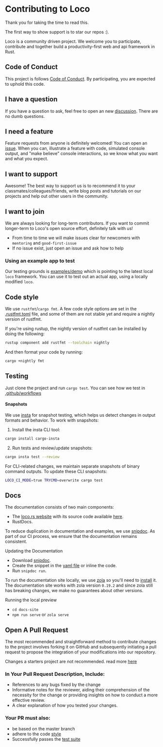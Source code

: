 # Contributing to Loco

Thank you for taking the time to read this.

The first way to show support is to star our repos :).


Loco is a community driven project. We welcome you to participate, contribute and together build a productivity-first web and api framework in Rust.

## Code of Conduct

This project is follows [Code of Conduct](CODE_OF_CONDUCT.md). By participating, you are expected to uphold this code.

## I have a question

If you have a question to ask, feel free to open an new [discussion](https://github.com/loco-rs/loco/discussions). There are no dumb questions.

## I need a feature

Feature requests from anyone is definitely welcomed! You can open an [issue](https://github.com/loco-rs/loco/issues/new/choose). When you can, illustrate a feature with code, simulated console output, and "make believe" console interactions, so we know what you want and what you expect.

## I want to support

Awesome! The best way to support us is to recommend it to your classmates/colleagues/friends, write blog posts and tutorials on our projects and help out other users in the community.

## I want to join

We are always looking for long-term contributors. If you want to commit longer-term to Loco's open source effort, definitely talk with us!

* From time to time we will make issues clear for newcomers with `mentoring` and `good-first-issue`
* If no issue exist, just open an issue and ask how to help

### Using an example app to test

Our testing grounds is [examples/demo](examples/demo/) which is pointing to the latest local `loco` framework. You can use it to test out an actual app, using a locally modified `loco`.


## Code style

We use `rustfmt`/`cargo fmt`. A few code style options are set in the [.rustfmt.toml](.rustfmt.toml) file, and some of them are not stable yet and require a nightly version of rustfmt.

If you're using rustup, the nightly version of rustfmt can be installed by doing the following:
```sh
rustup component add rustfmt --toolchain nightly
```
And then format your code by running:
```sh
cargo +nightly fmt
```

## Testing

Just clone the project and run `cargo test`.
You can see how we test in [.github/workflows](.github/workflows/)

#### Snapshots
We use [insta](https://github.com/mitsuhiko/insta) for snapshot testing, which helps us detect changes in output formats and behavior. To work with snapshots:

1. Install the insta CLI tool:
```sh
cargo install cargo-insta
```

2. Run tests and review/update snapshots:
```sh
cargo insta test --review
```

For CLI-related changes, we maintain separate snapshots of binary command outputs. To update these CLI snapshots:
```sh
LOCO_CI_MODE=true TRYCMD=overwrite cargo test
```

## Docs

The documentation consists of two main components:

+ The [loco.rs website](https://loco.rs) with its source code available [here](./docs-site/).
+ RustDocs.

To reduce duplication in documentation and examples, we use [snipdoc](https://github.com/kaplanelad/snipdoc). As part of our CI process, we ensure that the documentation remains consistent.

Updating the Documentation
+ Download [snipdoc](https://github.com/kaplanelad/snipdoc).
+ Create the snippet in the [yaml file](./snipdoc.yml) or inline the code.
+ Run `snipdoc run`.

To run the documentation site locally, we use [zola](https://www.getzola.org/) so you'll need to [install](https://www.getzola.org/documentation/getting-started/installation/) it. The documentation site works with zola version `0.19.2` and since zola still has breaking changes, we make no guarantees about other versions.

Running the local preview
+ `cd docs-site`
+ `npm run serve` or `zola serve`

## Open A Pull Request

The most recommended and straightforward method to contribute changes to the project involves forking it on GitHub and subsequently initiating a pull request to propose the integration of your modifications into our repository.

Changes a starters project are not recommended. read more [here](./starters/README.md)

### In Your Pull Request Description, Include:
- References to any bugs fixed by the change
- Informative notes for the reviewer, aiding their comprehension of the necessity for the change or providing insights on how to conduct a more effective review.
- A clear explanation of how you tested your changes.

### Your PR must also:
- be based on the master branch
- adhere to the code [style](#code-style)
- Successfully passes the [test suite](#testing)
